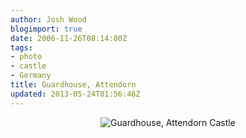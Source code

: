 ```yaml
---
author: Josh Wood
blogimport: true
date: 2006-11-26T08:14:00Z
tags:
- photo
- castle
- Germany
title: Guardhouse, Attendorn
updated: 2013-05-24T01:56:46Z
---
```


<div class="separator" style="clear: both; text-align: center;">
  <img border="0" src="/img/guardhouse.jpg" alt="Guardhouse, Attendorn Castle"/></a>
</div>

